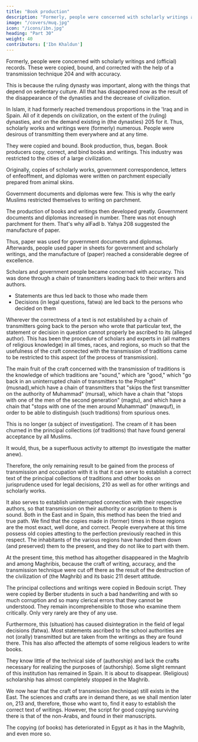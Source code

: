 ```yaml
---
title: "Book production"
description: "Formerly, people were concerned with scholarly writings and (official) records. These were copied, bound, and corrected with the help of a transmission technique and with accuracy"
image: "/covers/muq.jpg"
icon: "/icons/ibn.jpg"
heading: "Part 30"
weight: 40
contributors: ['Ibn Khaldun']
---
```




Formerly, people were concerned with scholarly writings and (official) records. These were copied, bound, and corrected with the help of a transmission technique 204 and with accuracy. 

This is because the ruling dynasty was important, along with the things that depend on sedentary culture. All that has disappeared now as the result of the disappearance of the dynasties and the decrease of civilization. 

In Islam, it had formerly reached tremendous proportions in the 'Iraq and in Spain. All of it depends on civilization, on the extent of the (ruling) dynasties, and on the demand existing in (the dynasties) 205 for it. Thus, scholarly works and writings were (formerly) numerous. People were desirous of transmitting them everywhere and at any time. 

They were copied and bound. Book production, thus, began. Book producers copy, correct, and bind books and writings. This industry was restricted to the cities of a large civilization.

Originally, copies of scholarly works, government correspondence, letters of enfeoffment, and diplomas were written on parchment especially prepared from animal skins. <!--  by craftsmen, because there was great prosperity at the beginning of Islam and the works that were written were few, as we shall mention. -->

Government documents and diplomas were few. This is why the early Muslims restricted themselves to writing on parchment.

<!-- This was an expression of respect for what was to be written down, and of desire that it should be correct and accurate.  -->

The production of books and writings then developed greatly. Government documents and diplomas increased in number. There was not enough parchment for them. That's why alFadl b. Yahya 208 suggested the manufacture of paper. 

Thus, paper was used for government documents and diplomas. Afterwards, people used paper in sheets for government and scholarly writings, and the manufacture of (paper) reached a considerable degree of excellence.

Scholars and government people became concerned with accuracy. This was done through a chain of transmitters leading back to their writers and authors. <!-- , because that is the most important element in establishing a correct and accurate (text).  -->
- Statements are thus led back to those who made them
- Decisions (in legal questions, fatwa) are led back to the persons who decided on them<!--  and were able to pronounce them by means of independent judgment. -->

Wherever the correctness of a text is not established by a chain of transmitters going back to the person who wrote that particular text, the statement or decision in question cannot properly be ascribed to its (alleged author). This has been the procedure of scholars and experts in (all matters of religious knowledge) in all times, races, and regions, so much so that the usefulness of the craft connected with the transmission of traditions came to be restricted to this aspect (of the process of transmission). 

The main fruit of the craft concerned with the transmission of traditions is the knowledge of which traditions are "sound," which are "good," which "go back in an uninterrupted chain of transmitters to the Prophet" (musnad),which have a chain of transmitters that "skips the first transmitter on the authority of Muhammad" (mursal), which have a chain that "stops with one of the men of the second generation" (magtu), and which have a chain that "stops with one of the men around Muhammad" (mawquf), in order to be able to distinguish (such traditions) from spurious ones. 

This is no longer (a subject of investigation). The cream of it has been churned in the principal collections (of traditions) that have found general acceptance by all Muslims. 

It would, thus, be a superfluous activity to attempt (to investigate the matter anew).

Therefore, the only remaining result to be gained from the process of transmission and occupation with it is that it can serve to establish a correct text of the principal collections of traditions and other books on jurisprudence used for legal decisions, 210 as well as for other writings and scholarly works. 

It also serves to establish uninterrupted connection with their respective authors, so that transmission on their authority or ascription to them is sound. Both in the East and in Spain, this method has been the tried and true path. We find that the copies made in (former) times in those regions are the most exact, well done, and correct. People everywhere at this time possess old copies attesting to the perfection previously reached in this respect. The inhabitants of the various regions have handed them down (and preserved) them to the present, and they do not like to part with them.

At the present time, this method has altogether disappeared in the Maghrib and among Maghribis, because the craft of writing, accuracy, and the transmission technique were cut off there as the result of the destruction of the civilization of (the Maghrib) and its basic 211 desert attitude. 

The principal collections and writings were copied in Bedouin script. They were copied by Berber students in such a bad handwriting and with so much corruption and so many clerical errors that they cannot be understood. They remain incomprehensible to those who examine them critically. Only very rarely are they of any use.

Furthermore, this (situation) has caused disintegration in the field of legal decisions (fatwa). Most statements ascribed to the school authorities are not (orally) transmitted but are taken from the writings as they are found there. This has also affected the attempts of some religious leaders to write books. 

They know little of the technical side of (authorship) and lack the crafts necessary for realizing the purposes of (authorship). Some slight remnant of this institution has remained in Spain. It is about to disappear. (Religious) scholarship has almost completely stopped in the Maghrib.


We now hear that the craft of transmission (technique) still exists in the East. The sciences and crafts are in demand there, as we shall mention later on, 213 and, therefore, those who want to, find it easy to establish the correct text of writings. However, the script for good copying surviving there is that of the non-Arabs, and
found in their manuscripts.

The copying (of books) has deteriorated in Egypt as it has in the Maghrib, and even more so. 



